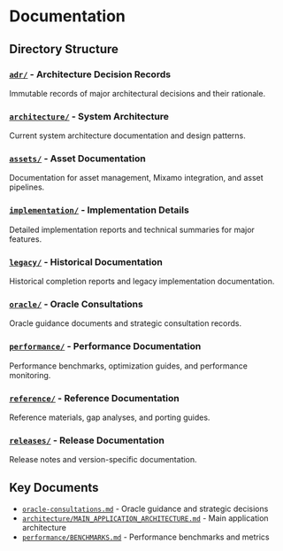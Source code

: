 # Documentation

## Directory Structure

### [`adr/`](adr/) - Architecture Decision Records
Immutable records of major architectural decisions and their rationale.

### [`architecture/`](architecture/) - System Architecture
Current system architecture documentation and design patterns.

### [`assets/`](assets/) - Asset Documentation  
Documentation for asset management, Mixamo integration, and asset pipelines.

### [`implementation/`](implementation/) - Implementation Details
Detailed implementation reports and technical summaries for major features.

### [`legacy/`](legacy/) - Historical Documentation
Historical completion reports and legacy implementation documentation.

### [`oracle/`](oracle/) - Oracle Consultations
Oracle guidance documents and strategic consultation records.

### [`performance/`](performance/) - Performance Documentation
Performance benchmarks, optimization guides, and performance monitoring.

### [`reference/`](reference/) - Reference Documentation
Reference materials, gap analyses, and porting guides.

### [`releases/`](releases/) - Release Documentation
Release notes and version-specific documentation.

## Key Documents

- [`oracle-consultations.md`](oracle-consultations.md) - Oracle guidance and strategic decisions
- [`architecture/MAIN_APPLICATION_ARCHITECTURE.md`](architecture/MAIN_APPLICATION_ARCHITECTURE.md) - Main application architecture
- [`performance/BENCHMARKS.md`](performance/BENCHMARKS.md) - Performance benchmarks and metrics
